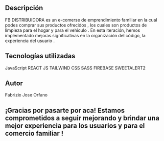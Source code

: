 ## Descripción
FB DISTRIBUIDORA es un e-comerse de emprendimiento familiar en la cual podes comprar sus productos ofrecidos , los cuales son productos de limpieza para el hogar y para el vehiculo . En esta iteración, hemos implementado mejoras significativas en la organización del código, la experiencia del usuario .

## Tecnologías utilizadas
JavaScript
REACT JS
TAILWIND CSS
SASS
FIREBASE
SWEETALERT2 


## Autor
Fabrizio Jose Orfano

## ¡Gracias por pasarte por aca! Estamos comprometidos a seguir mejorando y brindar una mejor experiencia para los usuarios y para el comercio familiar !
